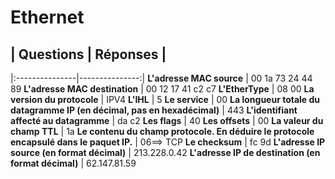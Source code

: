 # Ethernet

##  | Questions        | Réponses         |
|:---------------|---------------:|
**L'adresse MAC source**  | 00 1a 73 24 44 89
**L'adresse MAC destination**  | 00 12 17 41 c2 c7 
**L'EtherType** | 08 00
**La version du protocole**  | IPV4
**L'IHL**  | 5
**Le service**  | 00
**La longueur totale du datagramme IP (en décimal, pas en hexadécimal)**  | 443
**L'identifiant affecté au datagramme**  | da c2
**Les flags**  | 40
**Les offsets**  | 00
**La valeur du champ TTL**  | 1a
**Le contenu du champ protocole. En déduire le protocole encapsulé dans le paquet IP.**  | 06==> TCP
**Le checksum**  | fc 9d
**L'adresse IP source (en format décimal)**  | 213.228.0.42
**L'adresse IP de destination (en format décimal)**  | 62.147.81.59
